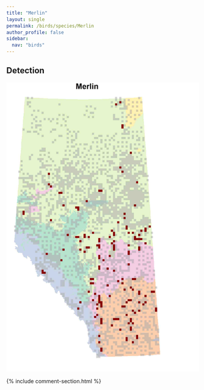 ```yaml
---
title: "Merlin"
layout: single
permalink: /birds/species/Merlin
author_profile: false
sidebar:
  nav: "birds"
---
```


<h2>Detection</h2>

![](/assets/images/birds/Merlin/det.jpg)

{% include comment-section.html %}
